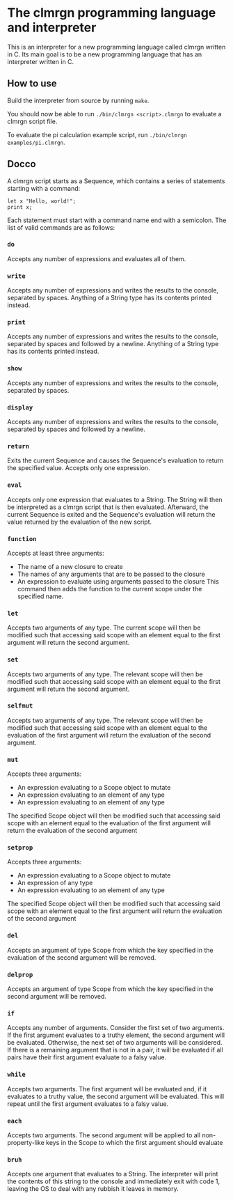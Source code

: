 # The clmrgn programming language and interpreter
This is an interpreter for a new programming language called clmrgn written in C. Its main goal is to be a new programming language that has an interpreter written in C.

## How to use
Build the interpreter from source by running `make`.

You should now be able to run `./bin/clmrgn <script>.clmrgn` to evaluate a clmrgn script file.

To evaluate the pi calculation example script, run `./bin/clmrgn examples/pi.clmrgn`.

## Docco
A clmrgn script starts as a Sequence, which contains a series of statements starting with a command:

```
let x "Hello, world!";
print x;
```

Each statement must start with a command name end with a semicolon. The list of valid commands are as follows:

### `do`
Accepts any number of expressions and evaluates all of them.

### `write`
Accepts any number of expressions and writes the results to the console, separated by spaces. Anything of a String type has its contents printed instead.

### `print`
Accepts any number of expressions and writes the results to the console, separated by spaces and followed by a newline. Anything of a String type has its contents printed instead.

### `show`
Accepts any number of expressions and writes the results to the console, separated by spaces.

### `display`
Accepts any number of expressions and writes the results to the console, separated by spaces and followed by a newline.

### `return`
Exits the current Sequence and causes the Sequence's evaluation to return the specified value. Accepts only one expression.

### `eval`
Accepts only one expression that evaluates to a String. The String will then be interpreted as a clmrgn script that is then evaluated. Afterward, the current Sequence is exited and the Sequence's evaluation will return the value returned by the evaluation of the new script.

### `function`
Accepts at least three arguments:
- The name of a new closure to create
- The names of any arguments that are to be passed to the closure
- An expression to evaluate using arguments passed to the closure
This command then adds the function to the current scope under the specified name.

### `let`
Accepts two arguments of any type. The current scope will then be modified such that accessing said scope with an element equal to the first argument will return the second argument.

### `set`
Accepts two arguments of any type. The relevant scope will then be modified such that accessing said scope with an element equal to the first argument will return the second argument.

### `selfmut`
Accepts two arguments of any type. The relevant scope will then be modified such that accessing said scope with an element equal to the evaluation of the first argument will return the evaluation of the second argument.

### `mut`
Accepts three arguments:
- An expression evaluating to a Scope object to mutate
- An expression evaluating to an element of any type
- An expression evaluating to an element of any type

The specified Scope object will then be modified such that accessing said scope with an element equal to the evaluation of the first argument will return the evaluation of the second argument

### `setprop`
Accepts three arguments:
- An expression evaluating to a Scope object to mutate
- An expression of any type
- An expression evaluating to an element of any type

The specified Scope object will then be modified such that accessing said scope with an element equal to the first argument will return the evaluation of the second argument

### `del`
Accepts an argument of type Scope from which the key specified in the evaluation of the second argument will be removed.

### `delprop`
Accepts an argument of type Scope from which the key specified in the second argument will be removed.

### `if`
Accepts any number of arguments. Consider the first set of two arguments. If the first argument evaluates to a truthy element, the second argument will be evaluated. Otherwise, the next set of two arguments will be considered. If there is a remaining argument that is not in a pair, it will be evaluated if all pairs have their first argument evaluate to a falsy value.

### `while`
Accepts two arguments. The first argument will be evaluated and, if it evaluates to a truthy value, the second argument will be evaluated. This will repeat until the first argument evaluates to a falsy value.

### `each`
Accepts two arguments. The second argument will be applied to all non-property-like keys in the Scope to which the first argument should evaluate

### `bruh`
Accepts one argument that evaluates to a String. The interpreter will print the contents of this string to the console and immediately exit with code 1, leaving the OS to deal with any rubbish it leaves in memory.
